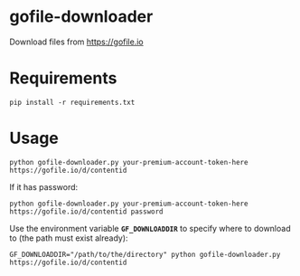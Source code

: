 # gofile-downloader
Download files from https://gofile.io

# Requirements
```
pip install -r requirements.txt
```

# Usage
```
python gofile-downloader.py your-premium-account-token-here https://gofile.io/d/contentid
```

If it has password:
```
python gofile-downloader.py your-premium-account-token-here https://gofile.io/d/contentid password
```

Use the environment variable **`GF_DOWNLOADDIR`** to specify where to download to (the
path must exist already):
```
GF_DOWNLOADDIR="/path/to/the/directory" python gofile-downloader.py https://gofile.io/d/contentid

```

